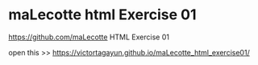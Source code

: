 # maLecotte html Exercise 01

https://github.com/maLecotte HTML Exercise 01

open this >> https://victortagayun.github.io/maLecotte_html_exercise01/
